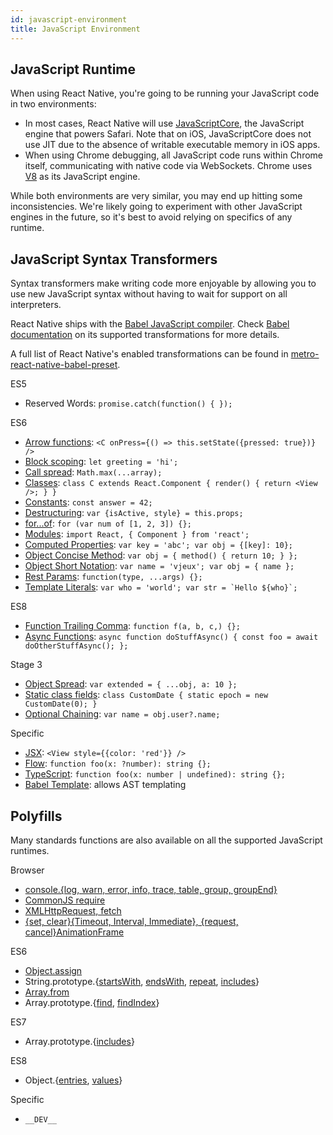 ```yaml
---
id: javascript-environment
title: JavaScript Environment
---
```


## JavaScript Runtime

When using React Native, you're going to be running your JavaScript code in two environments:

- In most cases, React Native will use [JavaScriptCore](http://trac.webkit.org/wiki/JavaScriptCore), the JavaScript engine that powers Safari. Note that on iOS, JavaScriptCore does not use JIT due to the absence of writable executable memory in iOS apps.
- When using Chrome debugging, all JavaScript code runs within Chrome itself, communicating with native code via WebSockets. Chrome uses [V8](https://v8.dev/) as its JavaScript engine.

While both environments are very similar, you may end up hitting some inconsistencies. We're likely going to experiment with other JavaScript engines in the future, so it's best to avoid relying on specifics of any runtime.

## JavaScript Syntax Transformers

Syntax transformers make writing code more enjoyable by allowing you to use new JavaScript syntax without having to wait for support on all interpreters.

React Native ships with the [Babel JavaScript compiler](https://babeljs.io). Check [Babel documentation](https://babeljs.io/docs/plugins/#transform-plugins) on its supported transformations for more details.

A full list of React Native's enabled transformations can be found in [metro-react-native-babel-preset](https://github.com/facebook/metro/tree/master/packages/metro-react-native-babel-preset).

ES5

- Reserved Words: `promise.catch(function() { });`

ES6

- [Arrow functions](http://babeljs.io/docs/learn-es2015/#arrows): `<C onPress={() => this.setState({pressed: true})} />`
- [Block scoping](https://babeljs.io/docs/learn-es2015/#let-const): `let greeting = 'hi';`
- [Call spread](http://babeljs.io/docs/learn-es2015/#default-rest-spread): `Math.max(...array);`
- [Classes](http://babeljs.io/docs/learn-es2015/#classes): `class C extends React.Component { render() { return <View />; } }`
- [Constants](https://babeljs.io/docs/learn-es2015/#let-const): `const answer = 42;`
- [Destructuring](http://babeljs.io/docs/learn-es2015/#destructuring): `var {isActive, style} = this.props;`
- [for...of](https://developer.mozilla.org/en-US/docs/Web/JavaScript/Reference/Statements/for...of): `for (var num of [1, 2, 3]) {};`
- [Modules](http://babeljs.io/docs/learn-es2015/#modules): `import React, { Component } from 'react';`
- [Computed Properties](http://babeljs.io/docs/learn-es2015/#enhanced-object-literals): `var key = 'abc'; var obj = {[key]: 10};`
- [Object Concise Method](http://babeljs.io/docs/learn-es2015/#enhanced-object-literals): `var obj = { method() { return 10; } };`
- [Object Short Notation](http://babeljs.io/docs/learn-es2015/#enhanced-object-literals): `var name = 'vjeux'; var obj = { name };`
- [Rest Params](https://github.com/sebmarkbage/ecmascript-rest-spread): `function(type, ...args) {};`
- [Template Literals](http://babeljs.io/docs/learn-es2015/#template-strings): `` var who = 'world'; var str = `Hello ${who}`; ``

ES8

- [Function Trailing Comma](https://github.com/jeffmo/es-trailing-function-commas): `function f(a, b, c,) {};`
- [Async Functions](https://github.com/tc39/ecmascript-asyncawait): `async function doStuffAsync() { const foo = await doOtherStuffAsync(); };`

Stage 3

- [Object Spread](https://github.com/tc39/proposal-object-rest-spread): `var extended = { ...obj, a: 10 };`
- [Static class fields](https://github.com/tc39/proposal-static-class-features): `class CustomDate { static epoch = new CustomDate(0); }`
- [Optional Chaining](https://github.com/tc39/proposal-optional-chaining): `var name = obj.user?.name;`

Specific

- [JSX](https://reactjs.org/docs/jsx-in-depth.html): `<View style={{color: 'red'}} />`
- [Flow](https://flowtype.org/): `function foo(x: ?number): string {};`
- [TypeScript](https://flowtype.org/): `function foo(x: number | undefined): string {};`
- [Babel Template](https://babeljs.io/docs/en/babel-template): allows AST templating

## Polyfills

Many standards functions are also available on all the supported JavaScript runtimes.

Browser

- [console.{log, warn, error, info, trace, table, group, groupEnd}](https://developer.chrome.com/devtools/docs/console-api)
- [CommonJS require](https://nodejs.org/docs/latest/api/modules.html)
- [XMLHttpRequest, fetch](network.md#content)
- [{set, clear}{Timeout, Interval, Immediate}, {request, cancel}AnimationFrame](timers.md#content)

ES6

- [Object.assign](https://developer.mozilla.org/en-US/docs/Web/JavaScript/Reference/Global_Objects/Object/assign)
- String.prototype.{[startsWith](https://developer.mozilla.org/en-US/docs/Web/JavaScript/Reference/Global_Objects/String/startsWith), [endsWith](https://developer.mozilla.org/en-US/docs/Web/JavaScript/Reference/Global_Objects/String/endsWith), [repeat](https://developer.mozilla.org/en-US/docs/Web/JavaScript/Reference/Global_Objects/String/repeat), [includes](https://developer.mozilla.org/en-US/docs/Web/JavaScript/Reference/Global_Objects/String/includes)}
- [Array.from](https://developer.mozilla.org/en-US/docs/Web/JavaScript/Reference/Global_Objects/Array/from)
- Array.prototype.{[find](https://developer.mozilla.org/en-US/docs/Web/JavaScript/Reference/Global_Objects/Array/find), [findIndex](https://developer.mozilla.org/en-US/docs/Web/JavaScript/Reference/Global_Objects/Array/findIndex)}

ES7

- Array.prototype.{[includes](https://developer.mozilla.org/en-US/docs/Web/JavaScript/Reference/Global_Objects/Array/includes)}

ES8

- Object.{[entries](https://developer.mozilla.org/en-US/docs/Web/JavaScript/Reference/Global_Objects/Object/entries), [values](https://developer.mozilla.org/en-US/docs/Web/JavaScript/Reference/Global_Objects/Object/values)}

Specific

- `__DEV__`

